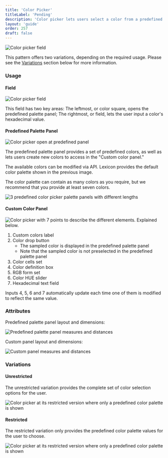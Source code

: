 ```yaml
---
title: 'Color Picker'
titleLabel: 'Pending'
description: 'Color picker lets users select a color from a predefined palette, specify a color via its hexadecimal value, sample a color, and explore color values to create a custom color variation.'
layout: 'guide'
order: 257
draft: false
---
```


![Color picker field](/images/lexicon/Picker-color-field.jpg)

This pattern offers two variations, depending on the required usage. Please see the [Variations](#variations) section below for more information.

### Usage

#### Field

![Color picker field](/images/lexicon/Picker-color-field.jpg)

This field has two key areas: The leftmost, or color square, opens the
predefined palette panel; The rightmost, or field, lets the user input a color's
hexadecimal value.

#### Predefined Palette Panel

![Color picker open at predefined panel](/images/lexicon/Picker-color-panel-predefined.jpg)

The predefined palette panel provides a set of predefined colors, as well as lets users create new colors to access in the "Custom color panel."

The available colors can be modified via API. Lexicon provides the default color palette shown in the previous image.

The color palette can contain as many colors as you require, but we recommend that you provide at least seven colors.

![3 predefined color picker palette panels with different lengths](/images/lexicon/Picker-color-predefined-colors.jpg)

#### Custom Color Panel

![Color picker with 7 points to describe the different elements. Explained below.](/images/lexicon/Picker-color-panel-custom-desc.jpg)

1. Custom colors label
2. Color drop button
    - The sampled color is displayed in the predefined palette panel
    - Note that the sampled color is not preselected in the predefined palette panel
3. Color cells set
4. Color definition box
5. RGB form set
6. Color HUE slider
7. Hexadecimal text field

Inputs 4, 5, 6 and 7 automatically update each time one of them is modified to reflect the same value.

### Attributes

Predefined palette panel layout and dimensions:

![Predefined palette panel measures and distances](/images/lexicon/Picker-color-panel-custom-measures.jpg)

Custom panel layout and dimensions:

![Custom panel measures and distances](/images/lexicon/Picker-color-panel-normal-measures.jpg)

### Variations

#### Unrestricted

The unrestricted variation provides the complete set of color selection options for the user.

![Color picker at its restricted version where only a predefined color palette is shown](/images/lexicon/Picker-color-not-restricted.jpg)

#### Restricted

The restricted variation only provides the predefined color palette values for the user to choose.

![Color picker at its restricted version where only a predefined color palette is shown](/images/lexicon/Picker-color-restricted.jpg)
